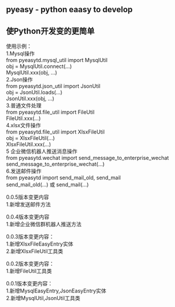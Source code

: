 ## pyeasy - python eaasy to develop  
## 使Python开发变的更简单
使用示例：  
1.Mysql操作  
from pyeasytd.mysql_util import MysqlUtil  
obj = MysqlUtil.connect(...)  
MysqlUtil.xxx(obj, ...)  
2.Json操作  
from pyeasytd.json_util import JsonUtil  
obj = JsonUtil.loads(...)  
JsonUtil.xxx(obj, ...)  
3.普通文件处理  
from pyeasytd.file_util import FileUtil  
FileUtil.xxx(...)  
4.xlsx文件操作  
from pyeasytd.file_util import XlsxFileUtil  
obj = XlsxFileUtil(...)  
XlsxFileUtil.xxx(...)  
5 企业微信机器人推送消息操作  
from pyeasytd.wechat import send_message_to_enterprise_wechat  
send_message_to_enterprise_wechat(...)    
6.发送邮件操作  
from pyeasytd import send_mail_old, send_mail  
send_mail_old(...)  或 send_mail(...)  

0.0.5版本变更内容  
1.新增发送邮件方法  

0.0.4版本变更内容  
1.新增企业微信群机器人推送方法  

0.0.3版本变更内容：  
1.新增XlsxFileEasyEntry实体  
2.新增XlsxFileUtil工具类  

0.0.2版本变更内容：  
1.新增FileUtil工具类  

0.0.1版本变更内容：  
1.新增MysqlEasyEntry,JsonEasyEntry实体  
2.新增MysqlUtil,JsonUtil工具类  